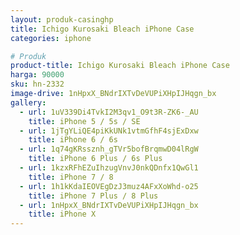 ```yaml
---
layout: produk-casinghp
title: Ichigo Kurosaki Bleach iPhone Case
categories: iphone

# Produk
product-title: Ichigo Kurosaki Bleach iPhone Case
harga: 90000
sku: hn-2332
image-drive: 1nHpxX_BNdrIXTvDeVUPiXHpIJHqgn_bx
gallery:
  - url: 1uV339Di4TvkI2M3qv1_O9t3R-ZK6-_AU
    title: iPhone 5 / 5s / SE
  - url: 1jTgYLiQE4piKkUNk1vtmGfhF4sjExDxw
    title: iPhone 6 / 6s
  - url: 1q74gKRssznh_gTVr5bofBrqmwD04lRgW
    title: iPhone 6 Plus / 6s Plus
  - url: 1kzxRFhEZuIhzugVnvJ0nkQDnfx1QwGl1
    title: iPhone 7 / 8
  - url: 1h1kKdaIEOVEgDzJ3muz4AFxXoWhd-o25
    title: iPhone 7 Plus / 8 Plus
  - url: 1nHpxX_BNdrIXTvDeVUPiXHpIJHqgn_bx
    title: iPhone X
---
```

